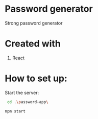 # Password generator
Strong password generator

# Created with
  1. React

# How to set up:
Start the server:
```bash
 cd .\password-app\
```
```bash
npm start
```


